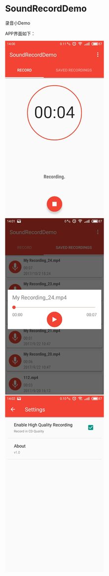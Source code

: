 # SoundRecordDemo
录音小Demo

APP界面如下：

<img src="pics/微信图片_20171113140557.jpg" width="320px"/>
<img src="pics/微信图片_20171113140550.jpg" width="320px"/>
<img src="pics/微信图片_20171113140528.jpg" width="320px"/>
